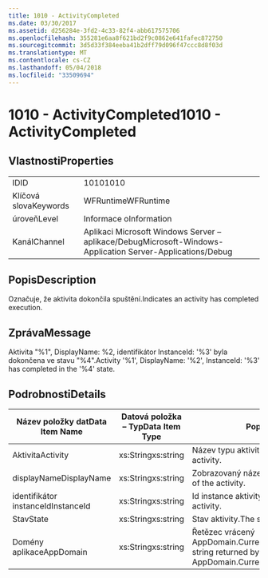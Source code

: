 ```yaml
---
title: 1010 - ActivityCompleted
ms.date: 03/30/2017
ms.assetid: d256284e-3fd2-4c33-82f4-abb617575706
ms.openlocfilehash: 355281e6aa8f621bd2f9c0862e641fafec872750
ms.sourcegitcommit: 3d5d33f384eeba41b2dff79d096f47ccc8d8f03d
ms.translationtype: MT
ms.contentlocale: cs-CZ
ms.lasthandoff: 05/04/2018
ms.locfileid: "33509694"
---
```

# <a name="1010---activitycompleted"></a><span data-ttu-id="1dcb9-102">1010 - ActivityCompleted</span><span class="sxs-lookup"><span data-stu-id="1dcb9-102">1010 - ActivityCompleted</span></span>
## <a name="properties"></a><span data-ttu-id="1dcb9-103">Vlastnosti</span><span class="sxs-lookup"><span data-stu-id="1dcb9-103">Properties</span></span>  
  
|||  
|-|-|  
|<span data-ttu-id="1dcb9-104">ID</span><span class="sxs-lookup"><span data-stu-id="1dcb9-104">ID</span></span>|<span data-ttu-id="1dcb9-105">1010</span><span class="sxs-lookup"><span data-stu-id="1dcb9-105">1010</span></span>|  
|<span data-ttu-id="1dcb9-106">Klíčová slova</span><span class="sxs-lookup"><span data-stu-id="1dcb9-106">Keywords</span></span>|<span data-ttu-id="1dcb9-107">WFRuntime</span><span class="sxs-lookup"><span data-stu-id="1dcb9-107">WFRuntime</span></span>|  
|<span data-ttu-id="1dcb9-108">úroveň</span><span class="sxs-lookup"><span data-stu-id="1dcb9-108">Level</span></span>|<span data-ttu-id="1dcb9-109">Informace o</span><span class="sxs-lookup"><span data-stu-id="1dcb9-109">Information</span></span>|  
|<span data-ttu-id="1dcb9-110">Kanál</span><span class="sxs-lookup"><span data-stu-id="1dcb9-110">Channel</span></span>|<span data-ttu-id="1dcb9-111">Aplikaci Microsoft Windows Server – aplikace/Debug</span><span class="sxs-lookup"><span data-stu-id="1dcb9-111">Microsoft-Windows-Application Server-Applications/Debug</span></span>|  
  
## <a name="description"></a><span data-ttu-id="1dcb9-112">Popis</span><span class="sxs-lookup"><span data-stu-id="1dcb9-112">Description</span></span>  
 <span data-ttu-id="1dcb9-113">Označuje, že aktivita dokončila spuštění.</span><span class="sxs-lookup"><span data-stu-id="1dcb9-113">Indicates an activity has completed execution.</span></span>  
  
## <a name="message"></a><span data-ttu-id="1dcb9-114">Zpráva</span><span class="sxs-lookup"><span data-stu-id="1dcb9-114">Message</span></span>  
 <span data-ttu-id="1dcb9-115">Aktivita "%1", DisplayName: %2, identifikátor InstanceId: '%3' byla dokončena ve stavu "%4".</span><span class="sxs-lookup"><span data-stu-id="1dcb9-115">Activity '%1', DisplayName: '%2', InstanceId: '%3' has completed in the '%4' state.</span></span>  
  
## <a name="details"></a><span data-ttu-id="1dcb9-116">Podrobnosti</span><span class="sxs-lookup"><span data-stu-id="1dcb9-116">Details</span></span>  
  
|<span data-ttu-id="1dcb9-117">Název položky dat</span><span class="sxs-lookup"><span data-stu-id="1dcb9-117">Data Item Name</span></span>|<span data-ttu-id="1dcb9-118">Datová položka – Typ</span><span class="sxs-lookup"><span data-stu-id="1dcb9-118">Data Item Type</span></span>|<span data-ttu-id="1dcb9-119">Popis</span><span class="sxs-lookup"><span data-stu-id="1dcb9-119">Description</span></span>|  
|--------------------|--------------------|-----------------|  
|<span data-ttu-id="1dcb9-120">Aktivita</span><span class="sxs-lookup"><span data-stu-id="1dcb9-120">Activity</span></span>|<span data-ttu-id="1dcb9-121">xs:String</span><span class="sxs-lookup"><span data-stu-id="1dcb9-121">xs:string</span></span>|<span data-ttu-id="1dcb9-122">Název typu aktivity.</span><span class="sxs-lookup"><span data-stu-id="1dcb9-122">The type name of the activity.</span></span>|  
|<span data-ttu-id="1dcb9-123">displayName</span><span class="sxs-lookup"><span data-stu-id="1dcb9-123">DisplayName</span></span>|<span data-ttu-id="1dcb9-124">xs:String</span><span class="sxs-lookup"><span data-stu-id="1dcb9-124">xs:string</span></span>|<span data-ttu-id="1dcb9-125">Zobrazovaný název aktivity.</span><span class="sxs-lookup"><span data-stu-id="1dcb9-125">The display name of the activity.</span></span>|  
|<span data-ttu-id="1dcb9-126">identifikátor instanceId</span><span class="sxs-lookup"><span data-stu-id="1dcb9-126">InstanceId</span></span>|<span data-ttu-id="1dcb9-127">xs:String</span><span class="sxs-lookup"><span data-stu-id="1dcb9-127">xs:string</span></span>|<span data-ttu-id="1dcb9-128">Id instance aktivity.</span><span class="sxs-lookup"><span data-stu-id="1dcb9-128">The instance id of the activity.</span></span>|  
|<span data-ttu-id="1dcb9-129">Stav</span><span class="sxs-lookup"><span data-stu-id="1dcb9-129">State</span></span>|<span data-ttu-id="1dcb9-130">xs:String</span><span class="sxs-lookup"><span data-stu-id="1dcb9-130">xs:string</span></span>|<span data-ttu-id="1dcb9-131">Stav aktivity.</span><span class="sxs-lookup"><span data-stu-id="1dcb9-131">The state of the activity.</span></span>|  
|<span data-ttu-id="1dcb9-132">Domény aplikace</span><span class="sxs-lookup"><span data-stu-id="1dcb9-132">AppDomain</span></span>|<span data-ttu-id="1dcb9-133">xs:String</span><span class="sxs-lookup"><span data-stu-id="1dcb9-133">xs:string</span></span>|<span data-ttu-id="1dcb9-134">Řetězec vrácený AppDomain.CurrentDomain.FriendlyName.</span><span class="sxs-lookup"><span data-stu-id="1dcb9-134">The string returned by AppDomain.CurrentDomain.FriendlyName.</span></span>|
